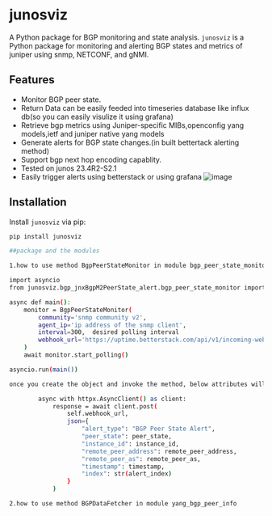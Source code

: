 # junosviz
A Python package for BGP monitoring and state analysis.
`junosviz` is a Python package for monitoring and alerting BGP states and metrics of juniper  using snmp, NETCONF, and gNMI.

## Features
- Monitor BGP peer state.
- Return Data can be easily feeded into timeseries database like influx db(so you can easily visulize it using grafana)
- Retrieve bgp metrics using Juniper-specific MIBs,openconfig yang models,ietf and juniper native yang models
- Generate alerts for BGP state changes.(in built bettertack alerting method)
- Support bgp next hop encoding capablity.
- Tested on junos 23.4R2-S2.1
- Easily trigger alerts using betterstack or using grafana
![image](https://github.com/user-attachments/assets/a08c95f3-8c07-4e35-ab33-9c8155c1ddc8)

## Installation
Install `junosviz` via pip:
```bash
pip install junosviz

##package and the modules

1.how to use method BgpPeerStateMonitor in module bgp_peer_state_monitor

import asyncio
from junosviz.bgp_jnxBgpM2PeerState_alert.bgp_peer_state_monitor import BgpPeerStateMonitor

async def main():
    monitor = BgpPeerStateMonitor(
        community='snmp community v2',
        agent_ip='ip address of the snmp client',
        interval=300,  desired polling interval
        webhook_url='https://uptime.betterstack.com/api/v1/incoming-webhook/8reBKaETXnEBhbp2v49m1DJp'  # Replace with actual webhook URL
    )
    await monitor.start_polling()

asyncio.run(main())

once you create the object and invoke the method, below attributes will be passed to betterstack webhook as encoded as json parameters.

        async with httpx.AsyncClient() as client:
            response = await client.post(
                self.webhook_url,
                json={
                    "alert_type": "BGP Peer State Alert",
                    "peer_state": peer_state,
                    "instance_id": instance_id,
                    "remote_peer_address": remote_peer_address,
                    "remote_peer_as": remote_peer_as,
                    "timestamp": timestamp,
                    "index": str(alert_index)
                }
            )

2.how to use method BGPDataFetcher in module yang_bgp_peer_info

